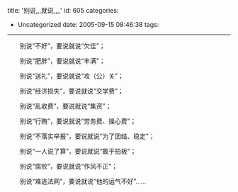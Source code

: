 title: '别说,,,就说,,,,'
id: 605
categories:
  - Uncategorized
date: 2005-09-15 08:46:38
tags:
---

<div id="msgcns!9697D6160EFEBC17!192" class="bvMsg"><div>

　　别说“不好”，要说就说“欠佳”；

　　别说“肥胖”，要说就说“丰满”；

　　别说“送礼”，要说就说“攻（公）关”；

　　别说“经济损失”，要说就说“交学费”；

　　别说“乱收费”，要说就说“集资”；

　　别说“行贿”，要说就说“劳务费、操心费”；

　　别说“不落实举报”，要说就说“为了团结、稳定”；

　　别说“一人说了算”，要说就说“敢于拍板”；

　　别说“腐败”，要说就说“作风不正”；

　　别说“难逃法网”，要说就说“他的运气不好”……
</div></div>